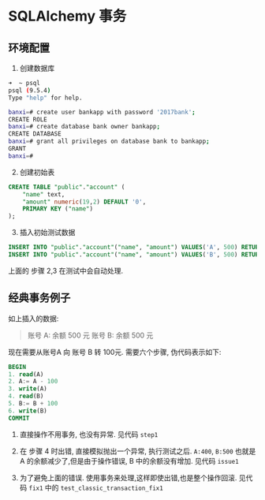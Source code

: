 # SQLAlchemy 事务

## 环境配置
1. 创建数据库

```bash
➜  ~ psql
psql (9.5.4)
Type "help" for help.

banxi=# create user bankapp with password '2017bank';
CREATE ROLE
banxi=# create database bank owner bankapp;
CREATE DATABASE
banxi=# grant all privileges on database bank to bankapp;
GRANT
banxi=#
```

2. 创建初始表

```sql
CREATE TABLE "public"."account" (
    "name" text,
    "amount" numeric(19,2) DEFAULT '0',
    PRIMARY KEY ("name")
);


```

3. 插入初始测试数据

```sql
INSERT INTO "public"."account"("name", "amount") VALUES('A', 500) RETURNING "name", "amount";
INSERT INTO "public"."account"("name", "amount") VALUES('B', 500) RETURNING "name", "amount";
```

上面的 步骤 2,3 在测试中会自动处理.


## 经典事务例子
如上插入的数据:
 
>账号 A: 余额 500 元
 账号 B: 余额 500 元
 
现在需要从账号A 向 账号 B 转 100元. 需要六个步骤, 伪代码表示如下:
 
```sql
BEGIN 
1. read(A)
2. A:= A - 100
3. write(A)
4. read(B)
5. B:= B + 100
6. write(B) 
COMMIT 
```
 
 
1. 直接操作不用事务, 也没有异常. 见代码 `step1`
 
2. 在 步骤 4 时出错, 直接模拟抛出一个异常, 执行测试之后. 
  `A:400`, `B:500` 也就是 A 的余额减少了,但是由于操作错误, B 中的余额没有增加. 见代码 `issue1`

3. 为了避免上面的错误. 使用事务来处理,这样即使出错,也是整个操作回滚. 见代码 `fix1` 中的 `test_classic_transaction_fix1`


  